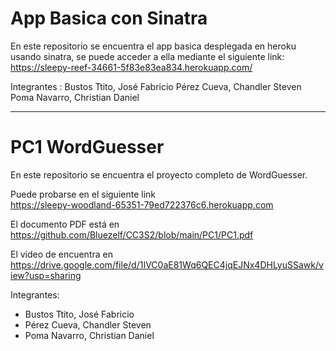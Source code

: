 # App Basica con Sinatra

En este repositorio se encuentra el app basica desplegada en heroku usando sinatra,
se puede acceder a ella mediante el siguiente link:
https://sleepy-reef-34661-5f83e83ea834.herokuapp.com/

Integrantes :
Bustos Ttito, José Fabricio
Pérez Cueva, Chandler Steven
Poma Navarro, Christian Daniel

----
# PC1 WordGuesser

En este repositorio se encuentra el proyecto completo de WordGuesser.

Puede probarse en el siguiente link  
https://sleepy-woodland-65351-79ed722376c6.herokuapp.com  

El documento PDF está en  
https://github.com/Bluezelf/CC3S2/blob/main/PC1/PC1.pdf

El video de encuentra en  
https://drive.google.com/file/d/1IVC0aE81Wq6QEC4jqEJNx4DHLyuSSawk/view?usp=sharing

Integrantes:
- Bustos Ttito, José Fabricio
- Pérez Cueva, Chandler Steven
- Poma Navarro, Christian Daniel
